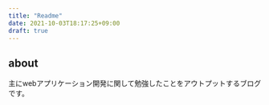 ```yaml
---
title: "Readme"
date: 2021-10-03T18:17:25+09:00
draft: true
---
```

## about
主にwebアプリケーション開発に関して勉強したことをアウトプットするブログです。